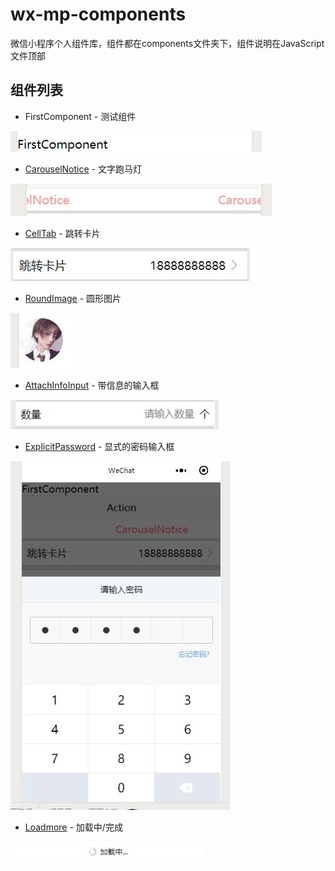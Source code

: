 ﻿# wx-mp-components
微信小程序个人组件库，组件都在components文件夹下，组件说明在JavaScript文件顶部

## 组件列表
* FirstComponent - 测试组件

![测试组件](https://raw.githubusercontent.com/a526800921/wx-mp-components/master/github_image/FirstComponent.jpg)
* [CarouselNotice](https://github.com/a526800921/wx-mp-components/tree/master/components/CarouselNotice) - 文字跑马灯

![文字跑马灯](https://raw.githubusercontent.com/a526800921/wx-mp-components/master/github_image/CarouselNotice.jpg)
* [CellTab](https://github.com/a526800921/wx-mp-components/tree/master/components/CellTab) - 跳转卡片

![跳转卡片](https://raw.githubusercontent.com/a526800921/wx-mp-components/master/github_image/CellTab.jpg)
* [RoundImage](https://github.com/a526800921/wx-mp-components/tree/master/components/RoundImage) - 圆形图片

![圆形图片](https://raw.githubusercontent.com/a526800921/wx-mp-components/master/github_image/RoundImage.jpg)
* [AttachInfoInput](https://github.com/a526800921/wx-mp-components/tree/master/components/AttachInfoInput) - 带信息的输入框

![带信息的输入框](https://raw.githubusercontent.com/a526800921/wx-mp-components/master/github_image/AttachInfoInput.jpg)
* [ExplicitPassword](https://github.com/a526800921/wx-mp-components/tree/master/components/ExplicitPassword) - 显式的密码输入框

![显式的密码输入框](https://raw.githubusercontent.com/a526800921/wx-mp-components/master/github_image/ExplicitPassword.jpg)
* [Loadmore](https://github.com/a526800921/wx-mp-components/tree/master/components/Loadmore) - 加载中/完成

![加载中/完成](https://raw.githubusercontent.com/a526800921/wx-mp-components/master/github_image/Loadmore.jpg)